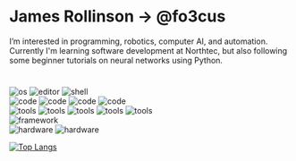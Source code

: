 # James Rollinson -> @fo3cus
I’m interested in programming, robotics, computer AI, and automation.
Currently I'm learning software development at Northtec, but also following some beginner tutorials on neural networks using Python.

# 

<img alt="os" src="https://img.shields.io/static/v1?label=OS&message=Ubuntu 21.04&color=3572a5&logo=linux&logoColor=white"/> <img alt="editor" src="https://img.shields.io/static/v1?label=Editor&message=VSCode&color=3572a5&logo=Visual Studio Code&logoColor=white"/> <img alt="shell" src="https://img.shields.io/static/v1?color=3572a5&logoColor=white&label=Shell&message=Bash&logo=gnu bash"/>
<br />
<img alt="code" src="https://img.shields.io/static/v1?color=3572a5&logoColor=white&label=Code&message=Python&logo=python"/> <img alt="code" src="https://img.shields.io/static/v1?color=3572a5&logoColor=white&label=Code&message=HTML&logo=html5"/> <img alt="code" src="https://img.shields.io/static/v1?color=3572a5&logoColor=white&label=Code&message=CSS&logo=css3"/> <img alt="code" src="https://img.shields.io/static/v1?color=3572a5&logoColor=white&label=Code&message=Javascript&logo=javascript"/>
<br />
<img alt="tools" src="https://img.shields.io/static/v1?color=3572a5&logoColor=white&label=Tools&message=MySQL&logo=mysql"/> <img alt="tools" src="https://img.shields.io/static/v1?color=3572a5&logoColor=white&label=Tools&message=Mariadb&logo=mariadb"/> <img alt="tools" src="https://img.shields.io/static/v1?color=3572a5&logoColor=white&label=Tools&message=SQLite&logo=sqlite"/> <img alt="tools" src="https://img.shields.io/static/v1?color=3572a5&logoColor=white&label=Tools&message=Flask&logo=flask"/> <img alt="tools" src="https://img.shields.io/static/v1?color=3572a5&logoColor=white&label=Tools&message=Pygame&logo=python"/>
<br />
<img alt="framework" src="https://img.shields.io/static/v1?color=3572a5&logoColor=white&label=Frameworks&message=Bootstrap&logo=bootstrap"/>
<br />
<img alt="hardware" src="https://img.shields.io/static/v1?color=3572a5&logoColor=white&label=Hardware&message=Raspberry Pi&logo=raspberry pi"/> <img alt="hardware" src="https://img.shields.io/static/v1?color=3572a5&logoColor=white&label=Hardware&message=Arduino&logo=arduino"/> 




[![Top Langs](https://github-readme-stats.vercel.app/api/top-langs/?username=fo3cus&layout=compact)](https://github.com/fo3cus/)
